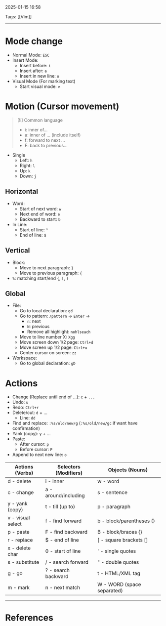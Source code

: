 2025-01-15 16:58

Tags: [[Vim]]  

---


# Mode change
- Normal Mode: `ESC`
- Insert Mode:
	- Insert before: `i`
	- Insert after: `a`
	- Insert in new line: `o`
- Visual Mode (For marking text)
	- Start visual mode: `v`
# Motion (Cursor movement)


> [!i] Common language
> - i: inner of...
> - a: inner of ... (include itself)
> - f: forward to next ...
> - F: back to previous...

- Single
	- Left: `h`
	- Right: `l`
	- Up: `k`
	- Down: `j`
## Horizontal
- Word:
	- Start of next word: `w`
	- Next end of word: `e`
	- Backward to start: `b`
- In Line:
	- Start of line: `^`
	- End of line: `$`
## Vertical
- Block:
	- Move to next paragraph: `}`
	- Move to previous paragraph: `{`
- `%`: matching start/end `{`, `[`, `(`
## Global
- File:
	- Go to local declaration: `gd`
	- Go to pattern: `/pattern` -> `Enter` ->
		- `n`: next
		- `N`: previous
		- Remove all highlight: `nohlseach`
	- Move to line number X: `Xgg`
	- Move screen down 1/2 page: `Ctrl+d`
	- Move screen up 1/2 page: `Ctrl+u`
	- Center cursor on screen: `zz`
- Workspace:
	- Go to global declaration: `gD`

# Actions
- Change (Replace until end of ...): `c` + `...` 
- Undo: `u`
- Redo: `Ctrl+r`
- Delete/cut: `d` + ...
	- Line: `dd`
- Find and replace: `:%s/old/new/g` (`:%s/old/new/gc` if want have confirmation)
- Yank (copy): `y` + ...
- Paste: 
	- After cursor: `p`
	- Before cursor: `P`
- Append to next new line: `o`


| Actions (Verbs)   | Selectors (Modifiers) | Objects (Nouns)            |
| ----------------- | --------------------- | -------------------------- |
| d - delete        | i - inner             | w - word                   |
| c - change        | a - around/including  | s - sentence               |
| y - yank (copy)   | t - till (up to)      | p - paragraph              |
| v - visual select | f - find forward      | b - block/parentheses ()   |
| p - paste         | F - find backward     | B - block/braces {}        |
| r - replace       | $ - end of line       | [ - square brackets []     |
| x - delete char   | 0 - start of line     | ' - single quotes          |
| s - substitute    | / - search forward    | " - double quotes          |
| g - go            | ? - search backward   | t - HTML/XML tag           |
| m - mark          | n - next match        | W - WORD (space separated) |

---
# References